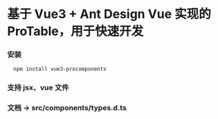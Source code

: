 # 基于 Vue3 + Ant Design Vue 实现的 ProTable，用于快速开发

### 安装
```
  npm install vue3-procomponents
```
### 支持 jsx、vue 文件

### 文档 -> src/components/types.d.ts
